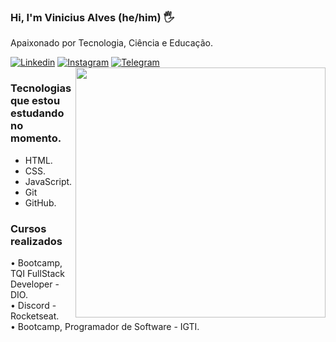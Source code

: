 ### Hi, I'm Vinicius Alves (he/him) 🖐️
 
Apaixonado por Tecnologia, Ciência e Educação. 

[![Linkedin](https://img.shields.io/badge/LinkedIn-0077B5?style=for-the-badge&logo=linkedin&logoColor=white)](https://www.linkedin.com/in/asvinicius/)
[![Instagram](https://img.shields.io/badge/Instagram-E4405F?style=for-the-badge&logo=instagram&logoColor=white)](https://www.instagram.com/alvezvini/)
[![Telegram](https://img.shields.io/badge/Telegram-2CA5E0?style=for-the-badge&logo=telegram&logoColor=white)](https://t.me/alvezvini)
<img align="right" width="400" src="https://lh3.googleusercontent.com/IsLtjewZywNbXMM7bZX2v7FiO0qSCye8Qd8pZLoqDzXNyF1dHzY-n-UXPGqP9w7SFoF0dZBAdT0qClfOcCumssIj1ak-NwgyXiNreNT5aIDURTUb2DaqaoYUiMTusihosZw_THCSje2-NKuQ8bHc7qdJURMYIWELwHXyPPVMQYxivw4oQbPPTBbRww3afCDO99PNa54siDUful9yoEBZ1hO6RKLBztr1tw6Rze-Grhm1yJHH75s3BaP5VMoN-a7MXuKk55m0TDTZ66mvydAINDgideoAukjjKJ0uzV1z2p7Wh5HOLi6Dmt0UIMhCbhsF6LgjHRVnJQKIMYrxD_eONFnZXAKyrBMs4Y2GpgMJScNsEdUQvGrnh_UskZ4EyNm90WXqTbI-MFgSGridYiiE2iYCiXITvcOHLhFXhu8yeJ1gOrjHlIaEi2sq5r42QYKQsODiLnROpIjCOb3ZNPtKu1bjqc8PcCiwqCkF4icVP6IZZint9TZ5bqDYQWgK-IvcnenvXKfGApWNbVp1XzUFcUlTjPTfF_p8T-ucP6YCpt89oXSK6M_EvFU70QFo8ZkND6gqKww0TXtRq2awZ3lCJsz6uufP9dSaxWmv6yZQAW8ElnFtAgObXg0sdAQF9cE2k2647vuPTeF6xDCa-_xcHpfsQnBM55t67H2M_bz_19VSw92p1hax2ba2qar8YI05hz988s1PlbFIzPRJhtMo24C2_pZ97ZxT4Uvpl_egt5wLRjrLyZ30ETyBrZI=s500-no?authuser=0"/>

### Tecnologias que estou estudando no momento. 
- HTML. 
- CSS.
- JavaScript.
- Git
- GitHub.

### Cursos realizados  
<div>
  • Bootcamp, TQI FullStack Developer - DIO. </br>
  • Discord - Rocketseat. </br>
  • Bootcamp, Programador de Software - IGTI.
</div>
